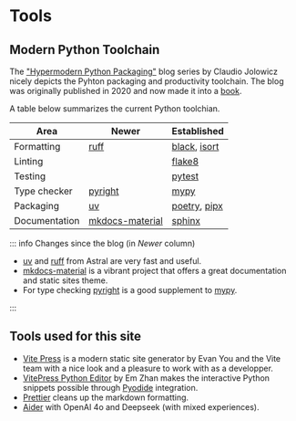 # Tools

## Modern Python Toolchain

The ["Hypermodern Python Packaging"](https://cjolowicz.github.io/posts/hypermodern-python-01-setup/) blog series by Claudio Jolowicz 
nicely depicts the Pyhton packaging and productivity toolchain. 
The blog was originally published in 2020 and now made it into a 
[book](https://www.oreilly.com/library/view/hypermodern-python-tooling/9781098139575/).

A table below summarizes the current Python toolchian. 

| Area          | Newer             | Established      |
| ------------- | ----------------- | ---------------- |
| Formatting    | [ruff]            | [black], [isort] |
| Linting       |                   | [flake8]         |
| Testing       |                   | [pytest]         |
| Type checker  | [pyright]         | [mypy]           |
| Packaging     | [uv]              | [poetry], [pipx] |
| Documentation | [mkdocs-material] | [sphinx]         |

[black]: https://black.readthedocs.io/en/stable/
[ruff]: https://github.com/astral-sh/ruff
[isort]: https://pycqa.github.io/isort/
[flake8]: https://flake8.pycqa.org/en/latest/
[pyright]: https://microsoft.github.io/pyright/
[mypy]: https://mypy-lang.org/
[uv]: https://github.com/astral-sh/uv
[poetry]: https://python-poetry.org/
[pipx]: https://pipx.pypa.io/stable/
[pytest]: https://docs.pytest.org/en/stable/
[sphinx]: https://www.sphinx-doc.org/en/master/
[mkdocs-material]: https://squidfunk.github.io/mkdocs-material/

::: info Сhanges since the blog (in _Newer_ column)

- [uv](https://github.com/astral-sh/uv) and [ruff](https://github.com/astral-sh/ruff) from Astral are very fast and useful.
- [mkdocs-material] is a vibrant project that offers a great documentation and static sites theme.
- For type checking [pyright] is a good supplement to [mypy].

:::

## Tools used for this site

- [Vite Press](https://vitepress.dev/guide/what-is-vitepress) is a modern static site generator by Evan You and the Vite team with a nice look and a pleasure to work with as a developper.
- [VitePress Python Editor](https://github.com/zqianem/vitepress-python-editor) 
  by Em Zhan makes the interactive Python snippets possible through [Pyodide](https://pyodide.org/) integration.
- [Prettier](https://prettier.io/) cleans up the markdown formatting.
- [Aider](https://github.com/paulfitz/aider) with OpenAI 4o and Deepseek (with mixed experiences).

